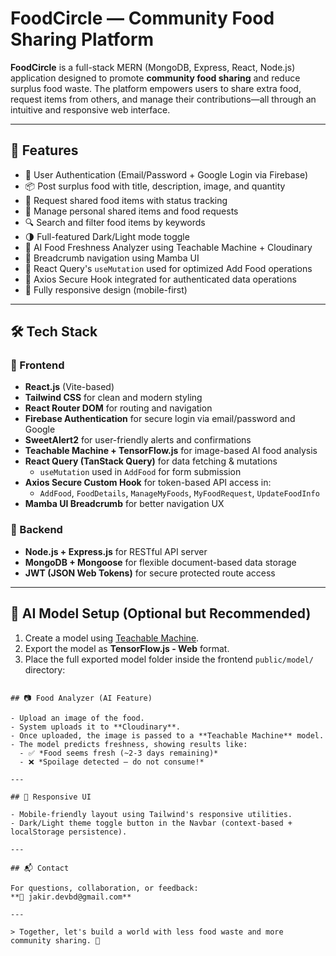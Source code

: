 
# FoodCircle — Community Food Sharing Platform

**FoodCircle** is a full-stack MERN (MongoDB, Express, React, Node.js) application designed to promote **community food sharing** and reduce surplus food waste. The platform empowers users to share extra food, request items from others, and manage their contributions—all through an intuitive and responsive web interface.

---

## 🌟 Features

- 🔐 User Authentication (Email/Password + Google Login via Firebase)
- 📦 Post surplus food with title, description, image, and quantity
- 🤝 Request shared food items with status tracking
- 🧾 Manage personal shared items and food requests
- 🔍 Search and filter food items by keywords
- 🌗 Full-featured Dark/Light mode toggle
- 🤖 AI Food Freshness Analyzer using Teachable Machine + Cloudinary
- 🍞 Breadcrumb navigation using Mamba UI
- 🧪 React Query's `useMutation` used for optimized Add Food operations
- 🔐 Axios Secure Hook integrated for authenticated data operations
- 📱 Fully responsive design (mobile-first)

---

## 🛠️ Tech Stack

### 🚀 Frontend

- **React.js** (Vite-based)
- **Tailwind CSS** for clean and modern styling
- **React Router DOM** for routing and navigation
- **Firebase Authentication** for secure login via email/password and Google
- **SweetAlert2** for user-friendly alerts and confirmations
- **Teachable Machine + TensorFlow.js** for image-based AI food analysis
- **React Query (TanStack Query)** for data fetching & mutations
  - `useMutation` used in `AddFood` for form submission
- **Axios Secure Custom Hook** for token-based API access in:
  - `AddFood`, `FoodDetails`, `ManageMyFoods`, `MyFoodRequest`, `UpdateFoodInfo`
- **Mamba UI Breadcrumb** for better navigation UX

### 🧩 Backend

- **Node.js + Express.js** for RESTful API server
- **MongoDB + Mongoose** for flexible document-based data storage
- **JWT (JSON Web Tokens)** for secure protected route access

---

## 📸 AI Model Setup (Optional but Recommended)

1. Create a model using [Teachable Machine](https://teachablemachine.withgoogle.com/).
2. Export the model as **TensorFlow.js - Web** format.
3. Place the full exported model folder inside the frontend `public/model/` directory:

```

## 📷 Food Analyzer (AI Feature)

- Upload an image of the food.
- System uploads it to **Cloudinary**.
- Once uploaded, the image is passed to a **Teachable Machine** model.
- The model predicts freshness, showing results like:
  - ✅ *Food seems fresh (~2-3 days remaining)*
  - ❌ *Spoilage detected — do not consume!*

---

## 📱 Responsive UI

- Mobile-friendly layout using Tailwind's responsive utilities.
- Dark/Light theme toggle button in the Navbar (context-based + localStorage persistence).

---

## 📬 Contact

For questions, collaboration, or feedback:  
**📧 jakir.devbd@gmail.com**

---

> Together, let's build a world with less food waste and more community sharing. 💚
